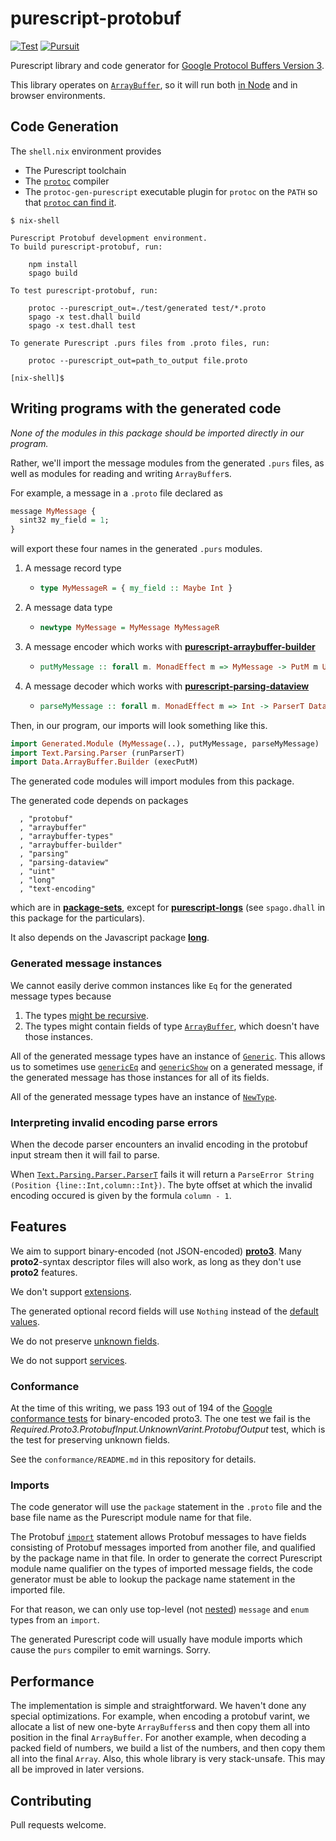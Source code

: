 # purescript-protobuf

[![Test](https://github.com/xc-jp/purescript-protobuf/workflows/Test/badge.svg?branch=master)](https://github.com/xc-jp/purescript-protobuf/actions)
[![Pursuit](http://pursuit.purescript.org/packages/purescript-protobuf/badge)](http://pursuit.purescript.org/packages/purescript-protobuf/)

Purescript library and code generator for
[Google Protocol Buffers Version 3](https://developers.google.com/protocol-buffers/docs/reference/proto3-spec).

This library operates on
[`ArrayBuffer`](https://pursuit.purescript.org/packages/purescript-arraybuffer-types/docs/Data.ArrayBuffer.Types#t:ArrayBuffer), so it will run both
[in Node](https://pursuit.purescript.org/packages/purescript-node-buffer/docs/Node.Buffer.Class)
and in browser environments.

## Code Generation

The `shell.nix` environment provides

* The Purescript toolchain
* The [`protoc`](https://github.com/protocolbuffers/protobuf/blob/master/src/README.md) compiler
* The `protoc-gen-purescript` executable plugin for `protoc` on the `PATH` so that
  [`protoc` can find it](https://developers.google.com/protocol-buffers/docs/reference/cpp/google.protobuf.compiler.plugin).

```
$ nix-shell

Purescript Protobuf development environment.
To build purescript-protobuf, run:

    npm install
    spago build

To test purescript-protobuf, run:

    protoc --purescript_out=./test/generated test/*.proto
    spago -x test.dhall build
    spago -x test.dhall test

To generate Purescript .purs files from .proto files, run:

    protoc --purescript_out=path_to_output file.proto

[nix-shell]$
```

## Writing programs with the generated code

*None of the modules in this package should be imported directly in our program.*

Rather, we'll import the message modules from the generated `.purs` files,
as well as modules for reading and writing `ArrayBuffer`s.

For example, a message in a `.proto` file declared as

```purescript
message MyMessage {
  sint32 my_field = 1;
}
```

will export these four names in the generated `.purs` modules.

1. A message record type
   * ```purescript
     type MyMessageR = { my_field :: Maybe Int }
     ```
2. A message data type
   * ```purescript
     newtype MyMessage = MyMessage MyMessageR
     ```
3. A message encoder which works with
   [__purescript-arraybuffer-builder__](http://pursuit.purescript.org/packages/purescript-arraybuffer-builder/)
   * ```purescript
     putMyMessage :: forall m. MonadEffect m => MyMessage -> PutM m Unit
     ```
4. A message decoder which works with
   [__purescript-parsing-dataview__](http://pursuit.purescript.org/packages/purescript-parsing-dataview/)
   * ```purescript
     parseMyMessage :: forall m. MonadEffect m => Int -> ParserT DataView m MyMessage
     ```

Then, in our program, our imports will look something like this.


```purescript
import Generated.Module (MyMessage(..), putMyMessage, parseMyMessage)
import Text.Parsing.Parser (runParserT)
import Data.ArrayBuffer.Builder (execPutM)
```

The generated code modules will import modules from this
package.

The generated code depends on packages

```
  , "protobuf"
  , "arraybuffer"
  , "arraybuffer-types"
  , "arraybuffer-builder"
  , "parsing"
  , "parsing-dataview"
  , "uint"
  , "long"
  , "text-encoding"
```

which are in
[__package-sets__](https://github.com/purescript/package-sets),
except for
[__purescript-longs__](https://pursuit.purescript.org/packages/purescript-longs)
(see `spago.dhall` in this package for the particulars).

It also depends on the Javascript package
[__long__](https://www.npmjs.com/package/long).

### Generated message instances

We cannot easily derive common instances like `Eq` for the
generated message types because
1. The types [might be recursive](https://github.com/purescript/documentation/blob/master/errors/CycleInDeclaration.md).
2. The types might contain fields of type
   [`ArrayBuffer`](https://pursuit.purescript.org/packages/purescript-arraybuffer-types/docs/Data.ArrayBuffer.Types#t:ArrayBuffer),
   which doesn't have those instances.

All of the generated message types have an instance of
[`Generic`](https://pursuit.purescript.org/packages/purescript-generics-rep/docs/Data.Generic.Rep#t:Generic).
This allows us to sometimes use
[`genericEq`](https://pursuit.purescript.org/packages/purescript-generics-rep/docs/Data.Generic.Rep.Eq#v:genericEq)
and
[`genericShow`](https://pursuit.purescript.org/packages/purescript-generics-rep/docs/Data.Generic.Rep.Show#v:genericShow)
on a generated message, if the generated message has those instances for
all of its fields.

All of the generated message types have an instance of
[`NewType`](https://pursuit.purescript.org/packages/purescript-newtype/docs/Data.Newtype#t:Newtype).

### Interpreting invalid encoding parse errors

When the decode parser encounters an invalid encoding in the protobuf input
stream then it will fail to parse.

When
[`Text.Parsing.Parser.ParserT`](https://pursuit.purescript.org/packages/purescript-parsing/docs/Text.Parsing.Parser#t:ParserT)
fails it will return a `ParseError String (Position {line::Int,column::Int})`.
The byte offset at which the invalid encoding occured is given by the
formula `column - 1`.

## Features

We aim to support binary-encoded (not JSON-encoded)
[__proto3__](https://developers.google.com/protocol-buffers/docs/proto3).
Many __proto2__-syntax descriptor files will
also work, as long as they don't use __proto2__ features.

We don't support
[extensions](https://developers.google.com/protocol-buffers/docs/proto?hl=en#extensions).

The generated optional record fields will use `Nothing` instead of the
[default values](https://developers.google.com/protocol-buffers/docs/proto3?hl=en#default).

We do not preserve
[unknown fields](https://developers.google.com/protocol-buffers/docs/proto3?hl=en#unknowns).

We do not support
[services](https://developers.google.com/protocol-buffers/docs/proto3?hl=en#services).

### Conformance

At the time of this writing, we pass 193 out of 194 of the
[Google conformance tests](https://github.com/protocolbuffers/protobuf/tree/master/conformance)
for binary-encoded proto3.
The one test we fail is
the *Required.Proto3.ProtobufInput.UnknownVarint.ProtobufOutput* test, which
is the test for preserving unknown fields.

See the `conformance/README.md` in this repository for details.

### Imports

The code generator will use the `package` statement in the `.proto` file
and the base file name as the Purescript module name for that file.

The Protobuf
[`import`](https://developers.google.com/protocol-buffers/docs/proto3#importing_definitions)
statement allows Protobuf messages to have fields
consisting of Protobuf messages imported from another file, and qualified
by the package name in that file. In order to generate
the correct Purescript module name qualifier on the types of imported message
fields, the code generator must be able to lookup the package name
statement in the imported file.

For that reason, we can only use top-level
(not [nested](https://developers.google.com/protocol-buffers/docs/proto3#nested))
`message` and `enum` types from an `import`.

The generated Purescript code will usually have module imports which cause
the `purs` compiler to emit warnings. Sorry.

## Performance

The implementation is simple and straightforward. We haven't done
any special optimizations. For example, when encoding a protobuf varint, we
allocate a list of new one-byte `ArrayBuffers`s and then copy them all into
position in the final `ArrayBuffer`. For another example, when decoding a
packed field of numbers, we build a list of the numbers, and then copy them
all into the final `Array`. Also, this whole library is very stack-unsafe.
This may all be improved in later versions.

## Contributing

Pull requests welcome.
